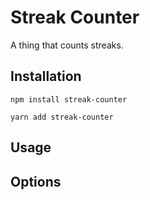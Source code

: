 # Streak Counter

A thing that counts streaks.

## Installation 

`npm install streak-counter`

`yarn add streak-counter`

## Usage

## Options

